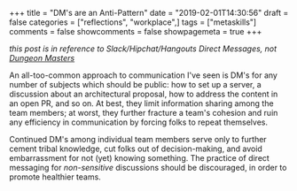 +++
title = "DM's are an Anti-Pattern"
date = "2019-02-01T14:30:56"
draft = false
categories = ["reflections", "workplace",]
tags = ["metaskills"]
comments = false
showcomments = false
showpagemeta = true
+++

*this post is in reference to Slack/Hipchat/Hangouts Direct Messages, not [Dungeon Masters](https://en.wikipedia.org/wiki/Dungeon_Master)*

An all-too-common approach to communication I've seen is DM's for any number of subjects which should be public: how to set up a server, a discussion about an architectural proposal, how to address the content in an open PR, and so on. At best, they limit information sharing among the team members; at worst, they further fracture a team's cohesion and ruin any efficiency in communication by forcing folks to repeat themselves.

Continued DM's among individual team members serve only to further cement tribal knowledge, cut folks out of decision-making, and avoid embarrassment for not (yet) knowing something. The practice of direct messaging for _non-sensitive_ discussions should be discouraged, in order to promote healthier teams.
